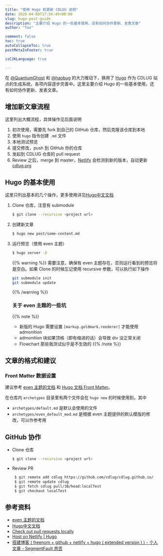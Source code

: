 ```yaml
---
title: "使用 Hugo 和更新 CDLUG 说明"
date: 2020-04-08T17:54:49+08:00
slug: hugo-post-guide
description: "主要介绍 Hugo 的一些基本使用，还有如何协作更新、发表文章"
author: "Too"

comment: false
toc: true
autoCollapseToc: true
postMetaInFooter: true

isCJKLanguage: true

---
```


在 [@QuantumGhost][1] 和 [@haobug][2] 的大力推动下，换用了 [Hugo][3] 作为 CDLUG 站点的生成系统，各项内容逐步完善中。这里主要介绍 Hugo 的一些基本使用，还有如何协作更新、发表文章。

<!--more-->


## 增加新文章流程
这里列出大概流程，具体操作见后面说明
1. 初次使用，需要先 fork 到自己的 GitHub 仓库，然后克隆该仓库到本地
2. 使用 `hugo` 指令创建 `.md` 文件
3. 本地测试预览
4. 提交修改，push 到 GitHub 你的仓库
5. 发起到 CDLUG 仓库的 pull request
6. Review 之后，merge 到 master，[Netlify][4] 会检测到新的版本，自动更新 [cdlug.org][5]


## Hugo 的基本使用
这里只列出基本的几个操作，更多使用详见[Hugo中文文档][3]
1. Clone 仓库，注意有 submodule	
   ```bash
   $ git clone --recursive <project url>
   ```
2. 创建新文章
   ```bash
   $ hugo new post/some-content.md
   ```
3. 运行预览（使用 even 主题）
   ```bash
   $ hugo server -D 
   ```
   {{% warning %}}
   需要注意，确保有 even 主题存在，否则运行看到的预览将是空白。如果 Clone 的时候忘记使用 recursive 参数，可以执行如下操作
   ```bash
   git submodule init
   git submodule update
   ```
   {{% /warning %}}
   
   ### 关于 even 主题的一些坑
   {{% note %}}
   - 新版的 Hugo 需要设置 `[markup.goldmark.renderer]` 才能使用 admonition
   - admonition 块如果顶格（即有缩进的话）会导致 div 没正常关闭
   - Flowchart 那些我测试似乎是不生效的
   {{% /note %}}


## 文章的格式和建议
### Front Matter 数据设置
建议参考 [even 主题的文档][6] 和 [Hugo 文档 Front Matter][7]。

在仓库内 `archetypes` 目录里有两个文件会在 `hugo new` 的时候使用到，其中
- `archetypes/default.md` 是默认会使用的文件
- `archetypes/even_default_mod.md` 是根据 even 主题提供的默认模版的修改，可以作参考用

## GitHub 协作
- Clone 仓库
   ```bash
   $ git clone --recursive <project url>
   ```
- Review PR
  ```bash
   $ git remote add cdlug https://github.com/cdlug/cdlug.github.io/
   $ git remote update cdlug
   $ git fetch cdlug pull/38/head:localTest
   $ git checkout localTest
   ```

## 参考资料
- [even 主题的文档][6]
- [Hugo中文文档][3]
- [Check out pull requests locally][8]
- [Host on Netlify | Hugo](https://gohugo.io/hosting-and-deployment/hosting-on-netlify/)
- [搭建博客 ( freenom + github + netlify + hugo ( extended version ) ) - 个人文章 - SegmentFault 思否](https://segmentfault.com/a/1190000020197430)

[1]:	https://github.com/QuantumGhost
[2]:	https://github.com/haobug
[3]:	https://www.gohugo.org/
[4]:	https://www.netlify.com/
[5]:	https://cdlug.org
[6]:	https://github.com/olOwOlo/hugo-theme-even/blob/master/README-zh.md
[7]:	https://www.gohugo.org/doc/content/front-matter/
[8]:	https://help.github.com/en/github/collaborating-with-issues-and-pull-requests/checking-out-pull-requests-locally
